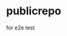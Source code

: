 # publicrepo
for e2e test





































































































































































































































































































































































































































































































































































































































































































































































































































































































































































































































































































































































































































































































































































































































































































































































































































































































































































































































































































































































